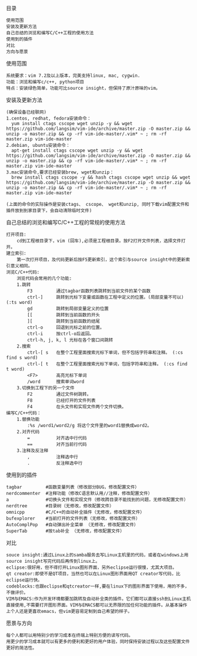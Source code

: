 目录

    使用范围
    安装及更新方法
    自己总结的浏览和编写C/C++工程的使用方法
    使用到的插件
    对比
    方向与愿景


使用范围
    
    系统要求：vim 7.2及以上版本，完美支持linux, mac, cygwin.
    功能：浏览和编写c/c++, python项目
    特点：安装绿色简单，功能可比source insight，但保持了原汁原味的vim。


安装及更新方法

    (确保设备已经联网)
    1.centos, redhat, fedora安装命令：
      yum install ctags cscope wget unzip -y && wget https://github.com/langsim/vim-ide/archive/master.zip -O master.zip && unzip -o master.zip && cp -rf vim-ide-master/.vim* ~ ; rm -rf master.zip vim-ide-master
    2.debian, ubuntu安装命令：
      apt-get install ctags cscope wget unzip -y && wget https://github.com/langsim/vim-ide/archive/master.zip -O master.zip && unzip -o master.zip && cp -rf vim-ide-master/.vim* ~ ; rm -rf master.zip vim-ide-master
    3.mac安装命令,要求已经安装brew, wget和unzip：
      brew install ctags cscope -y && hash ctags cscope wget unzip && wget https://github.com/langsim/vim-ide/archive/master.zip -O master.zip && unzip -o master.zip && cp -rf vim-ide-master/.vim* ~ ; rm -rf master.zip vim-ide-master

    (上面的命令的实际操作是安装ctags、 cscope、 wget和unzip, 同时下载vim配置文件和插件放到到家目录下，会自动清除临时文件)


自己总结的浏览和编写C/C++工程的常规的使用方法 

    打开项目:
        cd到工程根目录下，vim (回车),必须是工程根目录。按F2打开文件列表，选择文件打开。
    建立索引:
        第一次打开项目，及代码更新后按F5更新索引，这个索引与source insight中的更新索引意义相同。
    浏览C/C++代码:
        浏览代码会常用的几个功能:
        1.跳转
            F3         通过tagbar函数列表跳转到当前文件的某个函数
            ctrl-]     跳转到光标下变量或函数在工程中定义的位置。(局部变量不可以) (:ts word)
            gd         跳转到局部变量定义的位置
            [[         跳转到当前函数的开头
            ][         跳转到当前函数的结尾
            ctrl-o     回退到光标之前的位置。
            ctrl-i     按ctrl-o后返回。
            ctrl-h, j, k, l 光标在各个窗口间跳转
        2.搜索
            ctrl-[ s   在整个工程里面搜索光标下单词，但不包括字符串和注释。 (:cs find s word)
            ctrl-[ t   在整个工程里面搜索光标下单词，包括字符串和注释。 (:cs find t word)
            <F7>       高亮光标下单词
            /word      搜索单词word
        3.切换到工程下的另一个文件
            F2         通过文件树跳转。
            F8         已经打开的文件列表
            F4         在头文件和实现文件两个文件切换。
    编写C/C++代码：
        1.替换功能
            :%s /word1/word2/g 将这个文件里的word1替换成word2。
        2.对齐代码
            =          对齐选中行代码
            ==         对齐当前行代码
        3.注释及反注释
            ,          注释选中行
            .          反注释选中行


使用到的插件    

    tagbar         #函数变量列表（修改部分BUG，修改配置文件）
    nerdcommenter  #注释功能（修改C语言默认用//注释，修改配置文件）
    a              #切换头文件和实现文件（修改跨目录不能找到的问题，无修改配置文件）
    nerdtree       #目录树（无修改，修改配置文件）
    omnicpp        #C/C++的自动补全插件（无修改，修改配置文件）
    bufexplorer    #当前打开的文件列表（无修改，修改配置文件）
    AutoComplPop   #自动弹出补全菜单 （无修改，修改配置文件）
    SuperTab       #按tab补全 （无修改，修改配置文件）


对比

    souce insight:通过Linux上的samba服务去写Linux主机里的代码，或者在windows上用source insight写完代码后再传到linux上。
    eclipse:很好用，但不得打开Linux图形界面，另外eclipse运行很慢，尤其大项目。
    qt creator:即使不是QT项目，当然也可以在Linux图形界面用QT creator写代码，比eclipse运行快。
    codeblocks:也跟eclipse和qtcreator一样,要在linux下的图形界面下使用，用的不多，不做评价。
    VIM与EMACS:作为开发环境都要加跳转及自动补全类的插件。它们都可以直接ssh到Linux主机直接使用,不需要打开图形界面。VIM与EMACS都可以无界限的加任何功能的插件。从基本操作上个人还是更喜欢emacs，但vim更容易定制到自己希望的样子。


愿景与方向

    每个人都可以用特别少的学习成本在终端上特别方便的读写代码。
    用更少的学习成本就可以有更多的便利和更好的用户体验，同时保持安装过程以及这些配置文件更好的简洁性。
